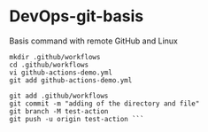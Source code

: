 # DevOps-git-basis

Basis command with remote GitHub and Linux


``` mkdir .github
mkdir .github/workflows
cd .github/workflows
vi github-actions-demo.yml
git add github-actions-demo.yml
  
git add .github/workflows
git commit -m "adding of the directory and file"
git branch -M test-action
git push -u origin test-action ```
